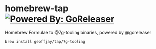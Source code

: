 # homebrew-tap [![Powered By: GoReleaser](https://img.shields.io/badge/powered%20by-goreleaser-green.svg?style=flat-square)](https://github.com/geoffjay)

Homebrew Formulae to @7g-tooling binaries, powered by @goreleaser

```sh
brew install geoffjay/tap/7g-tooling
```

